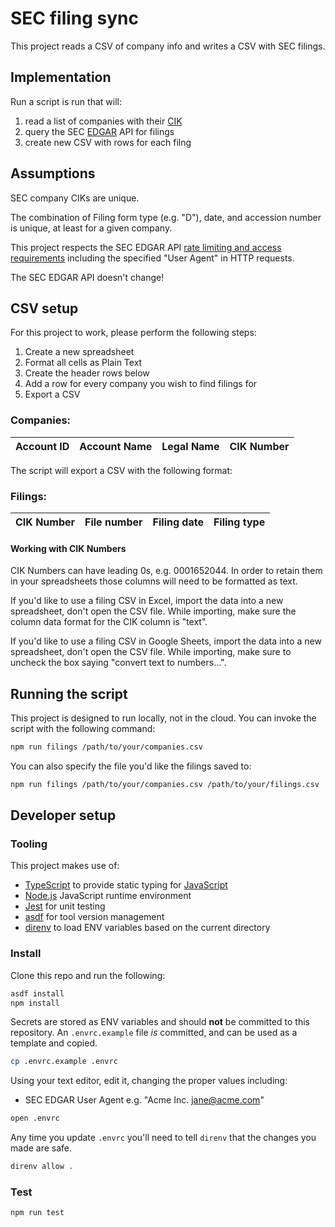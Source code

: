 # SEC filing sync

This project reads a CSV of company info and writes a CSV with SEC filings.

## Implementation

Run a script is run that will:

1. read a list of companies with their [CIK](https://www.sec.gov/page/edgar-how-do-i-look-central-index-key-cik-number)
2. query the SEC [EDGAR](https://www.sec.gov/filings/edgar-guide) API for filings
3. create new CSV with rows for each filng

## Assumptions

SEC company CIKs are unique.

The combination of Filing form type (e.g. "D"), date, and accession number is unique, at least for a given company.

This project respects the SEC EDGAR API [rate limiting and access requirements](https://www.sec.gov/os/webmaster-faq#code-support) including the specified "User Agent" in HTTP requests.

The SEC EDGAR API doesn't change!

## CSV setup

For this project to work, please perform the following steps:

1. Create a new spreadsheet
1. Format all cells as Plain Text
1. Create the header rows below
1. Add a row for every company you wish to find filings for
1. Export a CSV

### Companies:

| Account ID | Account Name | Legal Name | CIK Number |
| ---------- | ------------ | ---------- | ---------- |

The script will export a CSV with the following format:

### Filings:

| CIK Number | File number | Filing date | Filing type |
| ---------- | ----------- | ----------- | ----------- |

#### Working with CIK Numbers

CIK Numbers can have leading 0s, e.g. 0001652044. In order to retain them in your spreadsheets those columns will need to be formatted as text.

If you'd like to use a filing CSV in Excel, import the data into a new spreadsheet, don't open the CSV file. While importing, make sure the column data format for the CIK column is "text".

If you'd like to use a filing CSV in Google Sheets, import the data into a new spreadsheet, don't open the CSV file. While importing, make sure to uncheck the box saying "convert text to numbers...".

## Running the script

This project is designed to run locally, not in the cloud. You can invoke the script with the following command:

```bash
npm run filings /path/to/your/companies.csv
```

You can also specify the file you'd like the filings saved to:

```bash
npm run filings /path/to/your/companies.csv /path/to/your/filings.csv
```

## Developer setup

### Tooling

This project makes use of:

- [TypeScript](https://www.typescriptlang.org) to provide static typing for [JavaScript](https://en.wikipedia.org/wiki/JavaScript)
- [Node.js](https://nodejs.org) JavaScript runtime environment
- [Jest](https://jestjs.io) for unit testing
- [asdf](https://asdf-vm.com) for tool version management
- [direnv](https://direnv.net) to load ENV variables based on the current directory

### Install

Clone this repo and run the following:

```bash
asdf install
npm install
```

Secrets are stored as ENV variables and should **not** be committed to this repository. An `.envrc.example` file _is_ committed, and can be used as a template and copied.

```bash
cp .envrc.example .envrc
```

Using your text editor, edit it, changing the proper values including:

- SEC EDGAR User Agent e.g. "Acme Inc. jane@acme.com"

```bash
open .envrc
```

Any time you update `.envrc` you'll need to tell `direnv` that the changes you made are safe.

```bash
direnv allow .
```

### Test

```bash
npm run test
```
